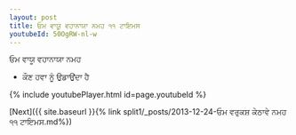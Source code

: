 ```yaml
---
layout: post
title: ਓਮ ਵਾਯੂ ਵਹਾਨਾਯਾ ਨਮਹ ੧੧ ਟਾਇਮਸ
youtubeId: 50OgRW-nl-w
---
```

 
 
 ਓਮ ਵਾਯੂ ਵਹਾਨਾਯਾ ਨਮਹ  
 
 -  ਕੌਣ ਹਵਾ ਨੂੰ ਉਡਾਉਂਦਾ ਹੈ 
 
  
 
  
 
 
 
 
 
 


{% include youtubePlayer.html id=page.youtubeId %}
 
[Next]({{ site.baseurl }}{% link  split1/_posts/2013-12-24-ਓਮ ਵਰੁਕਸ਼ ਕੇਠਾਵੇ ਨਮਹ ੧੧ ਟਾਇਮਸ.md%})
 
